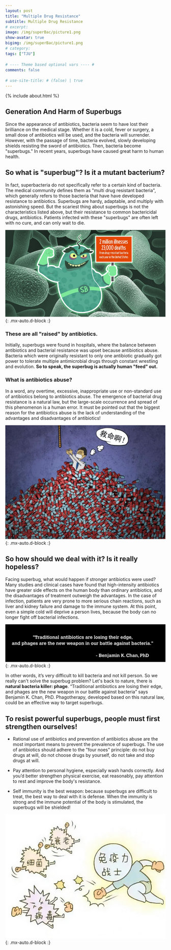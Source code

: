 ```yaml
---
layout: post
title: "Multiple Drug Resistance"
subtitle: Multiple Drug Resistance
# excerpt: 
image: /img/superBac/picture1.png
show-avatar: true
bigimg: /img/superBac/picture1.png
# category: 
tags: ["TJU"]

# ---- Theme based optional vars ---- #
comments: false

# use-site-title: # (false) | true
---
```

{% include about.html %}
## **Generation And Harm of Superbugs**
Since the appearance of antibiotics, bacteria seem to have lost their brilliance on the medical stage. Whether it is a cold, fever or surgery, a small dose of antibiotics will be used, and the bacteria will surrender. However, with the passage of time, bacteria evolved, slowly developing shields resisting the sword of antibiotics. Then, bacteria become "superbugs." In recent years, superbugs have caused great harm to human health.

## So what is "superbug"? Is it a mutant bacterium?

In fact, superbacteria do not specifically refer to a certain kind of bacteria. The medical community defines them as "multi drug resistant bacteria", which generally refers to those bacteria that have have developed resistance to antibiotics. Superbugs are hardy, adaptable, and multiply with astonishing speed. But the scariest thing about superbugs is not the characteristics listed above, but their resistance to common bactericidal drugs, antibiotics. Patients infected with these "superbugs" are often left with no cure, and can only wait to die.

![With locked user](/img/superBac/picture2.png){: .mx-auto.d-block :}

### **These are all "raised" by antibiotics.**

Initially, superbugs were found in hospitals, where the balance between antibiotics and bacterial resistance was upset because antibiotics abuse. Bacteria which were originally resistant to only one antibiotic gradually got power to tolerate multiple antimicrobial drugs through constant wrestling and evolution. **So to speak, the superbug is actually human "feed" out.**

### **What is antibiotics abuse?**

In a word, any overtime, excessive, inappropriate use or non-standard use of antibiotics belong to antibiotics abuse. The emergence of bacterial drug resistance is a natural law, but the large-scale occurrence and spread of this phenomenon is a human error. It must be pointed out that the biggest reason for the antibiotics abuse is the lack of understanding of the advantages and disadvantages of antibiotics!

![With locked user](/img/superBac/picture3.png){: .mx-auto.d-block :}

## So how should we deal with it? Is it really hopeless?

Facing superbug, what would happen if stronger antibiotics were used? Many studies and clinical cases have found that high-intensity antibiotics have greater side effects on the human body than ordinary antibiotics, and the disadvantages of treatment outweigh the advantages. In the case of infection, patients are very prone to more serious chain reactions, such as liver and kidney failure and damage to the immune system. At this point, even a simple cold will deprive a person lives, because the body can no longer fight off bacterial infections.

![With locked user](/img/superBac/picture4.png){: .mx-auto.d-block :}

In other words, it’s very difficult to kill bacteria and not kill person. So we really can't solve the superbug problem? Let's back to nature, there is **natural bacteria killer: phage**. “Traditional antibiotics are losing their edge, and phages are the new weapon in our battle against bacteria” says Benjamin K. Chan, PhD. Phagotherapy, developed based on this natural law, could be an effective way to target superbugs.

## **To resist powerful superbugs, people must first strengthen ourselves!**



- Rational use of antibiotics and prevention of antibiotics abuse are the most important means to prevent the prevalence of superbugs. The use of antibiotics should adhere to the "four noes" principle: do not buy drugs at will, do not choose drugs by yourself, do not take and stop drugs at will.

- Pay attention to personal hygiene, especially wash hands correctly. And you’d better strengthen physical exercise, eat reasonably, pay attention to rest and improve the body's resistance.

- Self immunity is the best weapon: because superbugs are difficult to treat, the best way to deal with it is defense. When the immunity is strong and the immune potential of the body is stimulated, the superbugs will be shielded!



![With locked user](/img/superBac/picture5.png){: .mx-auto.d-block :}




